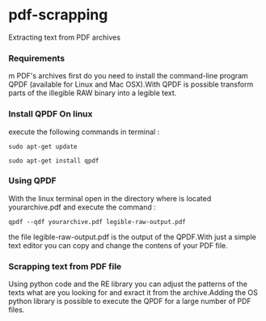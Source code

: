 # pdf-scrapping
Extracting text from PDF archives


### Requirements
m PDF's archives first do you need to install the command-line program QPDF (available for Linux and Mac OSX).With QPDF is possible transform parts of the illegible RAW binary 
into a legible text.


### Install QPDF On linux 

execute the following commands in terminal :

`sudo apt-get update`

`sudo apt-get install qpdf`


### Using QPDF 

With the linux terminal open in the directory where is located yourarchive.pdf and execute the command :

`qpdf --qdf yourarchive.pdf legible-raw-output.pdf`

 the file legible-raw-output.pdf is the output of the QPDF.With just a simple text editor you can copy and change the contens of your PDF file.
 
### Scrapping text from PDF file

Using python code and the RE library you can adjust the patterns of the texts what are you looking for and exract it from the archive.Adding the OS python library is possible to execute the QPDF for a large number of PDF files.

